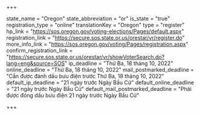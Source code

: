 +++

state_name = "Oregon"
state_abbreviation = "or"
is_state = "true"
registration_type = "online"
translationKey = "Oregon"
type = "register"
hp_link = "https://sos.oregon.gov/voting-elections/Pages/default.aspx"
registration_link = "https://secure.sos.state.or.us/orestar/vr/register.do"
more_info_link = "https://sos.oregon.gov/voting/Pages/registration.aspx"
confirm_registration_link = "https://secure.sos.state.or.us/orestar/vr/showVoterSearch.do?lang=eng&source=SOS"
ip_deadline = "Thứ Ba, 18 tháng 10, 2022"
online_deadline = "Thứ Ba, 18 tháng 10, 2022"
mail_postmarked_deadline = "Cần được đánh dấu bưu điện trước Thứ Ba, 18 tháng 10, 2022"
default_ip_deadline = "21 ngày trước Ngày Bầu Cử"
default_online_deadline = "21 ngày trước Ngày Bầu Cử"
default_mail_postmarked_deadline = "Phải được đóng dấu bưu điện 21 ngày trước Ngày Bầu Cử"

+++
